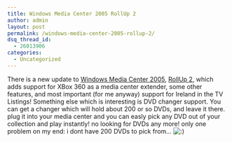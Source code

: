 ```yaml
---
title: Windows Media Center 2005 RollUp 2
author: admin
layout: post
permalink: /windows-media-center-2005-rollup-2/
dsq_thread_id:
  - 26013906
categories:
  - Uncategorized
---
```

There is a new update to [Windows Media Center 2005][1], [RollUp 2][2], which adds support for XBox 360 as a media center extender, some other features, and most important (for me anyway) support for Ireland in the TV Listings! Something else which is interesting is DVD changer support. You can get a changer which will hold about 200 or so DVDs, and leave it there. plug it into your media center and you can easly pick any DVD out of your collection and play instantly! no looking for DVDs any more! only one problem on my end: i dont have 200 DVDs to pick from&#8230; <img src="http://blog.lotas-smartman.net/wp-includes/images/smilies/icon_smile.gif" alt=":)" class="wp-smiley" />

 [1]: http://www.microsoft.com/windowsxp/mediacenter/default.mspx
 [2]: http://www.microsoft.com/windowsxp/mediacenter/upgrade/rollup2.mspx